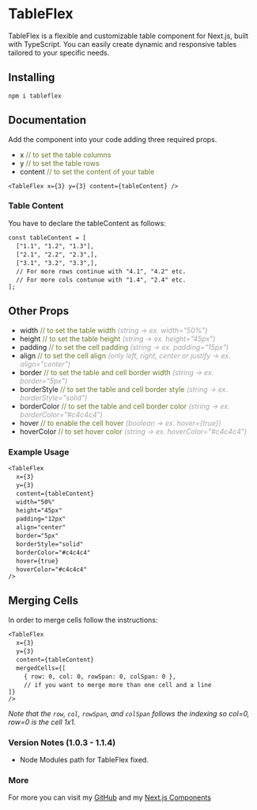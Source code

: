 # TableFlex

TableFlex is a flexible and customizable table component for Next.js, built with TypeScript. You can easily create dynamic and responsive tables tailored to your specific needs.

## Installing

```npm i tableflex```

## Documentation

Add the <TableFlex /> component into your code adding three required props.

- x <span style="color: #6a7a2c;">// to set the table columns</span>
- y <span style="color: #6a7a2c;">// to set the table rows</span>
- content <span style="color: #6a7a2c;">// to set the content of your table</span>

```<TableFlex x={3} y={3} content={tableContent} />```

### Table Content

You have to declare the tableContent as follows:

``const tableContent = [``<br>
&nbsp;&nbsp;&nbsp;&nbsp;``["1.1", "1.2", "1.3"],``<br>
&nbsp;&nbsp;&nbsp;&nbsp;``["2.1", "2.2", "2.3",],``<br>
&nbsp;&nbsp;&nbsp;&nbsp;``["3.1", "3.2", "3.3",],``<br>
&nbsp;&nbsp;&nbsp;&nbsp;``// For more rows continue with "4.1", "4.2" etc.``<br>
&nbsp;&nbsp;&nbsp;&nbsp;``// For more cols contunue with "1.4", "2.4" etc.``<br>
``];``

## Other Props

- width <span style="color: #6a7a2c;">// to set the table width</span> <span style="color: #a4a4a4;">*(string -> ex. width="50%")*</span>
- height <span style="color: #6a7a2c;">// to set the table height</span> <span style="color: #a4a4a4;">*(string -> ex. height="45px")*</span>
- padding <span style="color: #6a7a2c;">// to set the cell padding</span> <span style="color: #a4a4a4;">*(string -> ex. padding="15px")*</span>
- align <span style="color: #6a7a2c;">// to set the cell align</span> <span style="color: #a4a4a4;">*(only left, right, center or justify -> ex. align="center")*</span>
- border <span style="color: #6a7a2c;">// to set the table and cell border width</span> <span style="color: #a4a4a4;">*(string -> ex. border="5px")*</span>
- borderStyle <span style="color: #6a7a2c;">// to set the table and cell border style </span> <span style="color: #a4a4a4;">*(string -> ex. borderStyle="solid")*</span>
- borderColor <span style="color: #6a7a2c;">// to set the table and cell border color</span> <span style="color: #a4a4a4;">*(string -> ex. borderColor="#c4c4c4")*</span>
- hover <span style="color: #6a7a2c;">// to enable the cell hover</span> <span style="color: #a4a4a4;">*(boolean -> ex. hover={true})*</span>
- hoverColor <span style="color: #6a7a2c;">// to set hover color</span> <span style="color: #a4a4a4;">*(string -> ex. hoverColor="#c4c4c4")*</span>

### Example Usage

```<TableFlex```<br>
&nbsp;&nbsp;&nbsp;&nbsp;```x={3}```<br>
&nbsp;&nbsp;&nbsp;&nbsp;```y={3}```<br>
&nbsp;&nbsp;&nbsp;&nbsp;```content={tableContent}```<br>
&nbsp;&nbsp;&nbsp;&nbsp;```width="50%"```<br>
&nbsp;&nbsp;&nbsp;&nbsp;```height="45px"```<br>
&nbsp;&nbsp;&nbsp;&nbsp;```padding="12px"```<br>
&nbsp;&nbsp;&nbsp;&nbsp;```align="center"```<br>
&nbsp;&nbsp;&nbsp;&nbsp;```border="5px"```<br>
&nbsp;&nbsp;&nbsp;&nbsp;```borderStyle="solid"```<br>
&nbsp;&nbsp;&nbsp;&nbsp;```borderColor="#c4c4c4"```<br>
&nbsp;&nbsp;&nbsp;&nbsp;```hover={true}```<br>
&nbsp;&nbsp;&nbsp;&nbsp;```hoverColor="#c4c4c4"```<br>
 ```/>```

 ## Merging Cells

 In order to merge cells follow the instructions:

 ```<TableFlex```<br>
&nbsp;&nbsp;&nbsp;&nbsp;```x={3}```<br>
&nbsp;&nbsp;&nbsp;&nbsp;```y={3}```<br>
&nbsp;&nbsp;&nbsp;&nbsp;```content={tableContent}```<br>
&nbsp;&nbsp;&nbsp;&nbsp;```mergedCells={[```<br>
&nbsp;&nbsp;&nbsp;&nbsp;&nbsp;&nbsp;&nbsp;&nbsp;```{ row: 0, col: 0, rowSpan: 0, colSpan: 0 },```<br>
&nbsp;&nbsp;&nbsp;&nbsp;&nbsp;&nbsp;&nbsp;&nbsp;```// if you want to merge more than one cell and a line```<br>
```]}```<br>
 ```/>```

 *Note that the ```row```, ```col```, ```rowSpan```, and ```colSpan``` follows the indexing so col=0, row=0 is the cell 1x1.*

 ### Version Notes (1.0.3 - 1.1.4)

 - Node Modules path for TableFlex fixed.
 ### More

 For more you can visit my [GitHub](https://github.com/roxmond/) and my [Next.js Components](https://nextjs-components-blush.vercel.app/)